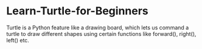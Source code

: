 # Learn-Turtle-for-Beginners
Turtle is a Python feature like a drawing board, which lets us command a turtle to draw different shapes using certain functions like forward(), right(), left() etc.
